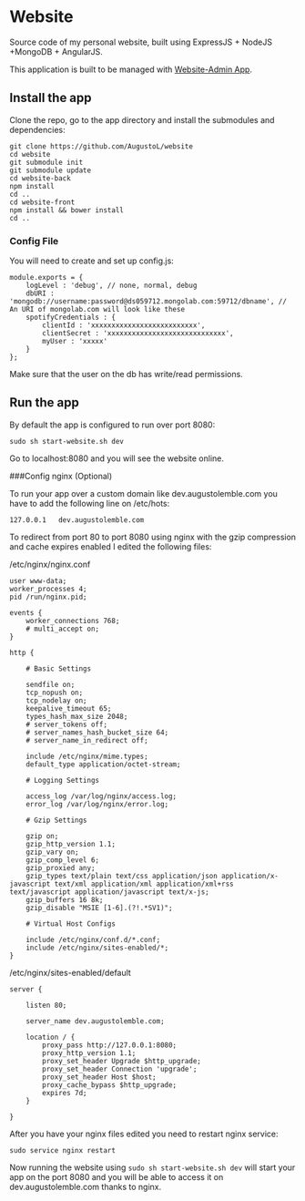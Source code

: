 # Website

Source code of my personal website, built using ExpressJS + NodeJS +MongoDB + AngularJS.

This application is built to be managed with [Website-Admin App](https://github.com/AugustoL/website-admin).

## Install the app

Clone the repo, go to the app directory and install the submodules and dependencies:
```
git clone https://github.com/AugustoL/website
cd website
git submodule init
git submodule update
cd website-back
npm install
cd ..
cd website-front
npm install && bower install
cd ..
```

### Config File

You will need to create and set up config.js:
```
module.exports = {
    logLevel : 'debug', // none, normal, debug
    dbURI : 'mongodb://username:password@ds059712.mongolab.com:59712/dbname', // An URI of mongolab.com will look like these
    spotifyCredentials : {
        clientId : 'xxxxxxxxxxxxxxxxxxxxxxxxxx',
        clientSecret : 'xxxxxxxxxxxxxxxxxxxxxxxxxxxxx',
        myUser : 'xxxxx'
    }
};
```
Make sure that the user on the db has write/read permissions.

## Run the app

By default the app is configured to run over port 8080:
```
sudo sh start-website.sh dev
```
Go to localhost:8080 and you will see the website online.

###Config nginx (Optional)

To run your app over a custom domain like dev.augustolemble.com you have to add the following line on /etc/hots:
```
127.0.0.1	dev.augustolemble.com
```

To redirect from port 80 to port 8080 using nginx with the gzip compression and cache expires enabled I edited the following files:

/etc/nginx/nginx.conf
```
user www-data;
worker_processes 4;
pid /run/nginx.pid;

events {
	worker_connections 768;
	# multi_accept on;
}

http {

	# Basic Settings

	sendfile on;
	tcp_nopush on;
	tcp_nodelay on;
	keepalive_timeout 65;
	types_hash_max_size 2048;
	# server_tokens off;
	# server_names_hash_bucket_size 64;
	# server_name_in_redirect off;

	include /etc/nginx/mime.types;
	default_type application/octet-stream;

	# Logging Settings

	access_log /var/log/nginx/access.log;
	error_log /var/log/nginx/error.log;

	# Gzip Settings

	gzip on;
    gzip_http_version 1.1;
    gzip_vary on;
    gzip_comp_level 6;
    gzip_proxied any;
    gzip_types text/plain text/css application/json application/x-javascript text/xml application/xml application/xml+rss text/javascript application/javascript text/x-js;
    gzip_buffers 16 8k;
    gzip_disable "MSIE [1-6].(?!.*SV1)";

	# Virtual Host Configs

	include /etc/nginx/conf.d/*.conf;
	include /etc/nginx/sites-enabled/*;
}
```

/etc/nginx/sites-enabled/default
```
server {

    listen 80;

    server_name dev.augustolemble.com;

    location / {
        proxy_pass http://127.0.0.1:8080;
        proxy_http_version 1.1;
        proxy_set_header Upgrade $http_upgrade;
        proxy_set_header Connection 'upgrade';
        proxy_set_header Host $host;
        proxy_cache_bypass $http_upgrade;
        expires 7d;
    }
    
}
```

After you have your nginx files edited you need to restart nginx service:
```
sudo service nginx restart
```

Now running the website using `sudo sh start-website.sh dev` will start your app on the port 8080 and you will be able to access it on dev.augustolemble.com thanks to nginx.
